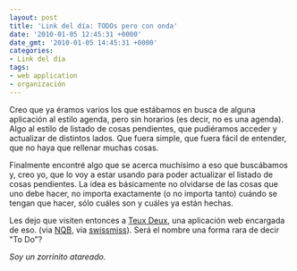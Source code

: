 ```yaml
---
layout: post
title: 'Link del día: TODOs pero con onda'
date: '2010-01-05 12:45:31 +0000'
date_gmt: '2010-01-05 14:45:31 +0000'
categories:
- Link del día
tags:
- web application
- organización
---
```


Creo que ya éramos varios los que estábamos en busca de alguna aplicación al estilo agenda, pero sin horarios (es decir, no es una agenda). Algo al estilo de listado de cosas pendientes, que pudiéramos acceder y actualizar de distintos lados. Que fuera simple, que fuera fácil de entender, que no haya que rellenar muchas cosas.

Finalmente encontré algo que se acerca muchísimo a eso que buscábamos y, creo yo, que lo voy a estar usando para poder actualizar el listado de cosas pendientes. La idea es básicamente no olvidarse de las cosas que uno debe hacer, no importa exactamente (o no importa tanto) cuándo se tengan que hacer, sólo cuáles son y cuáles ya están hechas.

Les dejo que visiten entonces a [Teux Deux](http://teuxdeux.com/), una aplicación web encargada de eso. (via [NQB](http://noquedanblogs.com/tecnologia/teuxdeux/), via [swissmiss](http://www.swiss-miss.com/2009/12/teuxdeux.html)). Será el nombre una forma rara de decir "To Do"?

_Soy un zorrinito atareado._
